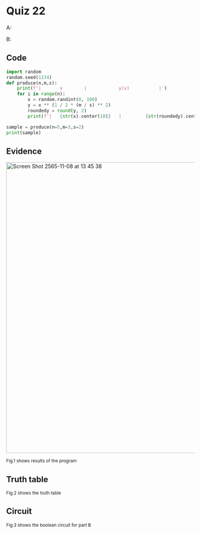 # Quiz 22

A:

B:

## Code

```py
import random
random.seed(1234)
def produce(n,m,s):
    print(f'|       x        |            y(x)           |')
    for i in range(n):
        x = random.randint(0, 100)
        y = x ** (1 / 2 * (m / s) ** 2)
        roundedy = round(y, 2)
        print(f'|   {str(x).center(10)}   |         {str(roundedy).center(10)}        |')

sample = produce(n=5,m=3,s=2)
print(sample)
```

## Evidence

<img width="778" alt="Screen Shot 2565-11-08 at 13 45 38" src="https://user-images.githubusercontent.com/111941936/200477272-0c04f26e-0efc-4b25-b729-b75969810858.png">

<sub>Fig.1 shows results of the program

## Truth table
  
<sub>Fig.2 shows the truth table

## Circuit

<sub>Fig.3 shows the boolean circuit for part B
